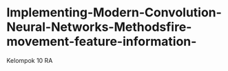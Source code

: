 # Implementing-Modern-Convolution-Neural-Networks-Methodsfire-movement-feature-information-
Kelompok 10 RA
